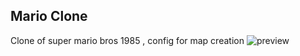 ## Mario Clone
Clone of super mario bros 1985 , config for map creation
![preview](https://media.discordapp.net/attachments/888403267497918464/1254135031509549158/image.png?ex=667863c4&is=66771244&hm=632ceff424f6448ab2217723a88ec48aeff347a5f4afe84329ef6283c709f14b&=&format=webp&quality=lossless&width=550&height=330)